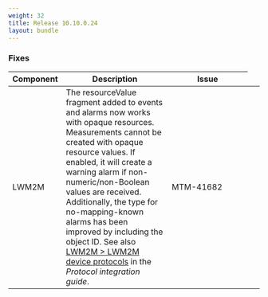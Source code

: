 ```yaml
---
weight: 32
title: Release 10.10.0.24
layout: bundle
---
```


### Fixes
<div><table ><colgroup>
<col style="width: 15%;"><col style="width: 60%;"><col style="min-width: 160px; max-width: 160px;"><col style="min-width: 80px; max-width: 80px;"><col style="width: 10%;"></colgroup>
<thead><tr>
<th>
Component</th>
<th>
Description</th>
<th>
Issue</th>
</tr>
</thead><tbody>

<tr>
<td>
LWM2M</td>
<td> The resourceValue fragment added to events and alarms now works with opaque resources. Measurements cannot be created with opaque resource values. If enabled, it will create a warning alarm if non-numeric/non-Boolean values are received.
Additionally, the type for no-mapping-known alarms has been improved by including the object ID. See also <a href="https://cumulocity.com/guides{{< 10-10-0 >}}/protocol-integration/lwm2m/#device-protocols" class="no-ajaxy">LWM2M > LWM2M device protocols</a> in the <i>Protocol integration guide</i>.</td>
<td>
MTM-41682</td>
</tr>

</tbody></table></div>
